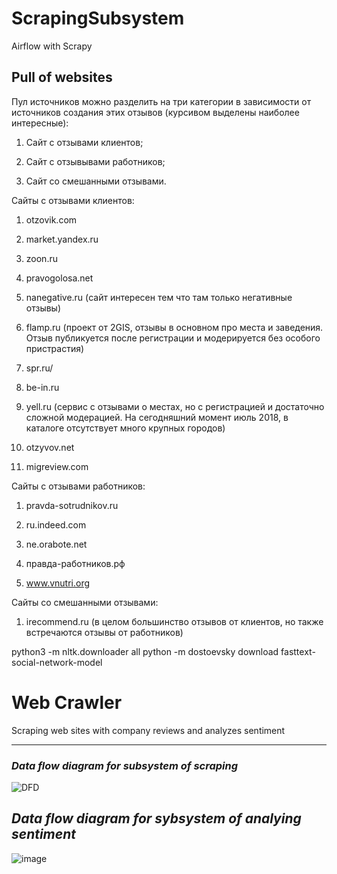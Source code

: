 # ScrapingSubsystem
Airflow with Scrapy

## Pull of websites

Пул источников можно разделить на три категории в зависимости от источников создания этих отзывов (курсивом выделены наиболее интересные):

1. Сайт с отзывами клиентов;

2. Сайт с отзывывами работников;

3. Сайт со смешанными отзывами.

Сайты с отзывами клиентов:

1. otzovik.com

2. market.yandex.ru

3. zoon.ru

4. pravogolosa.net

5. nanegative.ru (сайт интересен тем что там только негативные отзывы)

6. flamp.ru (проект от 2GIS, отзывы в основном про места и заведения. Отзыв публикуется после регистрации и модерируется без особого пристрастия)

7. spr.ru/

8. be-in.ru 

9. yell.ru (сервис с отзывами о местах, но с регистрацией и достаточно сложной модерацией. На сегодняшний момент июль 2018, в каталоге отсутствует много крупных городов)

10. otzyvov.net

11. migreview.com

Сайты с отзывами работников:

1. pravda-sotrudnikov.ru

2. ru.indeed.com

3. ne.orabote.net

4. правда-работников.рф

5. www.vnutri.org

Сайты со смешанными отзывами:

1. irecommend.ru (в целом большинство отзывов от клиентов, но также встречаются отзывы от работников)


python3 -m nltk.downloader all
python -m dostoevsky download fasttext-social-network-model

# Web Crawler

Scraping web sites with company reviews and analyzes sentiment

***

### *Data flow diagram for subsystem of scraping*
![DFD](docs/DFD.jpg)

## *Data flow diagram for sybsystem of analying sentiment*

![image](https://user-images.githubusercontent.com/25473820/138546982-87de9bc5-6038-41dd-af20-4ca7fe4b4e5b.png)

